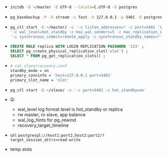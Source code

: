 - ```bash
  initdb -D ~/master -E UTF-8 --locale=C.UTF-8 -U postgres
  ```
- ```bash
  pg_basebackup -P -X stream -c fast -h 127.0.0.1 -p 5401 -U postgres -D ~/slave
  ```

- ```bash
  pg_ctl start -D ~/master/ -o '-c listen_addresses=* -c port=5401 '\
  '-c wal_level=hot_standby -c max_wal_senders=5 -c max_replication_slots=3 '\
  '-c synchronous_commit=remote_apply -c synchronous_standby_names=*'

- ```sql
  CREATE ROLE replica WITH LOGIN REPLICATION PASSWORD '123' ;
  SELECT pg_create_physical_replication_slot('slot') ;
  SELECT * FROM pg_get_replication_slots() ;
  ```

- ```bash
  # cat slave/recovery.conf
  standby_mode = on
  primary_conninfo = 'host=127.0.0.1 port=5401'
  primary_slot_name = 'slot'
  ```

- ```bash
  pg_ctl start -D ~/slave/ -o '-c port=5402 -c hot_standby=on'
  ```

- Q:
  - wal_level log format level is hot_standby or replica
  - rw master, ro slave, app balance
  - wal_log_hints for pg_rewind
  - recovery_target_timeline

- uri: `postgresql://host1:port2,host2:port2/?target_session_attrs=read-write`
- temp slots
